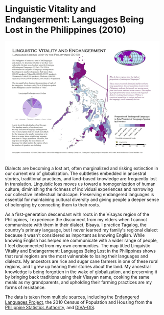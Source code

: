 # Linguistic Vitality and Endangerment: Languages Being Lost in the Philippines (2010)
![Linguistic Vitality and Endangerment: Languages Being Lost in the Philippines (2010)](https://github.com/alisonbautista46/PhilippineMap/blob/main/Phillippine%20Map.jpeg)


Dialects are becoming a lost art, often marginalized and risking extinction in our current era of globalization. The subtleties embedded in ancestral stories, traditional practices, and land-based knowledge are frequently lost in translation. Linguistic loss moves us toward a homogenization of human culture, diminishing the richness of individual experiences and narrowing our collective intellectual landscape. Preserving endangered languages is essential for maintaining cultural diversity and giving people a deeper sense of belonging by connecting them to their roots.

As a first-generation descendant with roots in the Visayas region of the Philippines, I experience the disconnect from my elders when I cannot communicate with them in their dialect, Bisaya. I practice Tagalog, the country's primary language, but I never learned my family's regional dialect because it wasn't considered as important as knowing English. While knowing English has helped me communicate with a wider range of people, I feel disconnected from my own communities.  The map titled Linguistic Vitality and Endangerment: Languages Being Lost in the Philippines shows that rural regions are the most vulnerable to losing their languages and dialects. My ancestors are rice and sugar cane farmers in one of these rural regions, and I grew up hearing their stories about the land. My ancestral knowledge is being forgotten in the wake of globalization, and preserving it by bringing back traditions using their Visayan name, cooking the same meals as my grandparents, and upholding their farming practices are my forms of resistance.


The data is taken from multiple sources, including the [Endangered Languages Project](https://www.endangeredlanguages.com/#/5/11.215/135.395/0/100000/0/low/mid/high/dormant/awakening/unknown), the 2010 Census of Population and Housing from the [Philippine Statistics Authority](https://psa.gov.ph/), and [DIVA-GIS](https://diva-gis.org/).

